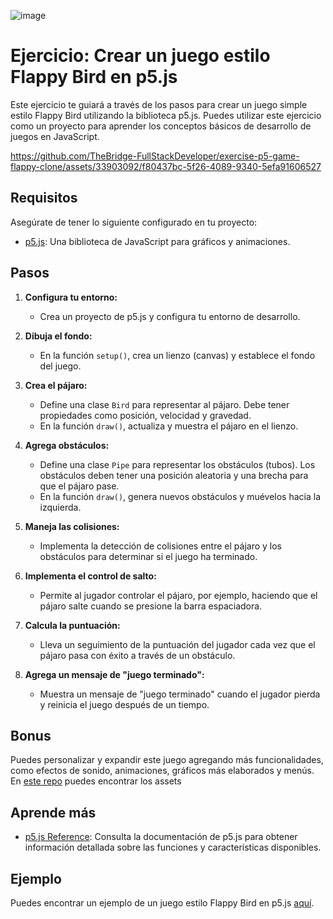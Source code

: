 ![image](https://github.com/TheBridge-FullStackDeveloper/exercise-p5-game-flappy-clone/assets/33903092/7c839e0d-0dc6-4713-80f2-fbc5ccfa8d14)

# Ejercicio: Crear un juego estilo Flappy Bird en p5.js

Este ejercicio te guiará a través de los pasos para crear un juego simple estilo Flappy Bird utilizando la biblioteca p5.js. Puedes utilizar este ejercicio como un proyecto para aprender los conceptos básicos de desarrollo de juegos en JavaScript.


https://github.com/TheBridge-FullStackDeveloper/exercise-p5-game-flappy-clone/assets/33903092/f80437bc-5f26-4089-9340-5efa91606527


## Requisitos

Asegúrate de tener lo siguiente configurado en tu proyecto:

- [p5.js](https://p5js.org/): Una biblioteca de JavaScript para gráficos y animaciones.

## Pasos

1. **Configura tu entorno:**
   - Crea un proyecto de p5.js y configura tu entorno de desarrollo.

2. **Dibuja el fondo:**
   - En la función `setup()`, crea un lienzo (canvas) y establece el fondo del juego.

3. **Crea el pájaro:**
   - Define una clase `Bird` para representar al pájaro. Debe tener propiedades como posición, velocidad y gravedad.
   - En la función `draw()`, actualiza y muestra el pájaro en el lienzo.

4. **Agrega obstáculos:**
   - Define una clase `Pipe` para representar los obstáculos (tubos). Los obstáculos deben tener una posición aleatoria y una brecha para que el pájaro pase.
   - En la función `draw()`, genera nuevos obstáculos y muévelos hacia la izquierda.

5. **Maneja las colisiones:**
   - Implementa la detección de colisiones entre el pájaro y los obstáculos para determinar si el juego ha terminado.

6. **Implementa el control de salto:**
   - Permite al jugador controlar el pájaro, por ejemplo, haciendo que el pájaro salte cuando se presione la barra espaciadora.

7. **Calcula la puntuación:**
   - Lleva un seguimiento de la puntuación del jugador cada vez que el pájaro pasa con éxito a través de un obstáculo.

8. **Agrega un mensaje de "juego terminado":**
   - Muestra un mensaje de "juego terminado" cuando el jugador pierda y reinicia el juego después de un tiempo.

## Bonus

Puedes personalizar y expandir este juego agregando más funcionalidades, como efectos de sonido, animaciones, gráficos más elaborados y menús. En [este repo](https://github.com/samuelcust/flappy-bird-assets) puedes encontrar los assets

## Aprende más

- [p5.js Reference](https://p5js.org/reference/): Consulta la documentación de p5.js para obtener información detallada sobre las funciones y características disponibles.

## Ejemplo

Puedes encontrar un ejemplo de un juego estilo Flappy Bird en p5.js [aquí](flappybird.io).
